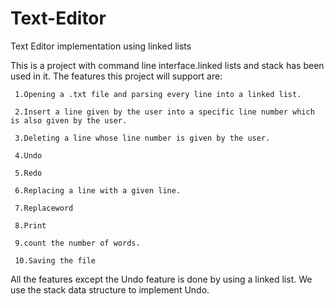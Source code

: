 # Text-Editor
Text Editor implementation using linked lists

This is a project with command line interface.linked lists and stack has been used in it. The features this project will support are:
     
     1.Opening a .txt file and parsing every line into a linked list.
     
     2.Insert a line given by the user into a specific line number which is also given by the user.
     
     3.Deleting a line whose line number is given by the user.
    
     4.Undo 
     
     5.Redo
     
     6.Replacing a line with a given line.
     
     7.Replaceword
     
     8.Print
     
     9.count the number of words.
     
     10.Saving the file
     
All the features except the Undo feature is done by using a linked list. We use the stack data structure to implement Undo.
